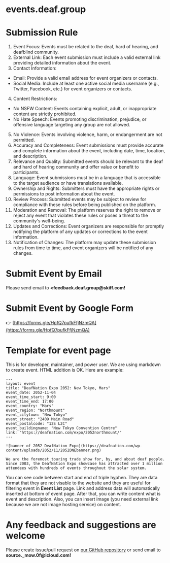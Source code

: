 # events.deaf.group

# Submission Rule
1. Event Focus: Events must be related to the deaf, hard of hearing, and deafblind community.
2. External Link: Each event submission must include a valid external link providing detailed information about the event.
3. Contact Information:
  - Email: Provide a valid email address for event organizers or contacts.
  - Social Media: Include at least one active social media username (e.g., Twitter, Facebook, etc.) for event organizers or contacts.
4. Content Restrictions:
  - No NSFW Content: Events containing explicit, adult, or inappropriate content are strictly prohibited.
  - No Hate Speech: Events promoting discrimination, prejudice, or offensive language targeting any group are not allowed.
5. No Violence: Events involving violence, harm, or endangerment are not permitted.
6. Accuracy and Completeness: Event submissions must provide accurate and complete information about the event, including date, time, location, and description.
7. Relevance and Quality: Submitted events should be relevant to the deaf and hard of hearing community and offer value or benefit to participants.
8. Language: Event submissions must be in a language that is accessible to the target audience or have translations available.
9. Ownership and Rights: Submitters must have the appropriate rights or permissions to post information about the event.
10. Review Process: Submitted events may be subject to review for compliance with these rules before being published on the platform.
11. Moderation and Removal: The platform reserves the right to remove or reject any event that violates these rules or poses a threat to the community's well-being.
12. Updates and Corrections: Event organizers are responsible for promptly notifying the platform of any updates or corrections to the event information.
13. Notification of Changes: The platform may update these submission rules from time to time, and event organizers will be notified of any changes.

# Submit Event by Email
Please send email to **<<!-- xanuibidufbdsa -->feed<!-- asdzxcwqe -->back<!-- knosboiuabse -->.<!-- dsafasdf -->deaf.<!-- nvansiubsae -->group<!-- kjbjsbduibd -->@<!-- asvdfjhe -->skiff<!-- ivdsuibs -->.<!-- biuguisd -->com!**

# Submit Event by Google Form
👉 [https://forms.gle/HpfQ7pufkFfjNzmQA](https://forms.gle/HpfQ7pufkFfjNzmQA)

# Template for event page
This is for developer, maintainer, and power user. We are using markdown to create event. HTML addition is OK. Here are example:
```
---
layout: event
title: "DeafNation Expo 2052: New Tokyo, Mars"
event_date: 2052-11-04
event_time_start: 9:00
event_time_end: 17:00
event_country: "Mars"
event_region: "Northmount"
event_citytown: "New Tokyo"
event_street: "2409 Main Road"
event_postalcode: "12S L2C"
event_buildingname: "New Tokyo Convention Centre"
link: "https://deafnation.com/expo/2052northmount/"
---

![banner of 2052 DeafNation Expo](https://deafnation.com/wp-content/uploads/2052/11/2052DNEbanner.png)

We are the foremost touring trade show for, by, and about deaf people. Since 2003, the DeafNation Expo showcase has attracted over 1 million attendees with hundreds of events throughout the solar system. 
```
You can see code between start and end of triple hyphen. They are data format that they are not visable to the website and they are useful for filtering event in **Event List** page. Link and address data will automatically inserted at bottom of event page. After that, you can write content what is event and description. Also, you can insert image (you need external link because we are not image hosting service) on content.

# Any feedback and suggestions are welcome
Please create issue/pull request on [our GitHub repository](https://github.com/deaf-group/events.deaf.group) or send email to **<!-- 5dsfsdf -->sou<!-- vsdfsd -->rce<!-- vdsfvsdv -->.<!-- gfdgfdgdfs  -->_mow.<!-- sfvdgsdfg -->0f<!-- fsdgsdfg -->@<!-- 4543sdfsdf -->icl<!-- gfsdgsfdg -->oud<!-- 34543fgdgsdgsd -->.<!-- 34gdfasgsdfg -->com!**